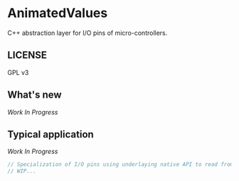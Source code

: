 # AnimatedValues
C++ abstraction layer for I/O pins of micro-controllers.

## LICENSE

GPL v3

## What's new

_Work In Progress_


## Typical application

_Work In Progress_

```cpp
// Specialization of I/O pins using underlaying native API to read from/write to pins.
// WIP...
```
